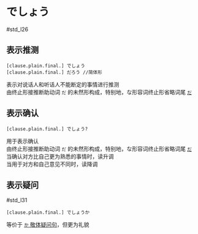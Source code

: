 # でしょう

 #std_l26  

## 表示推测  
```nihongo
[clause.plain.final.] でしょう  
[clause.plain.final.] だろう //简体形  
```

表示对说话人和听话人不能断定的事情进行推测  
由终止形接推断助动词 `だ` 的未然形构成，特别地，な形容词终止形省略词尾 [`だ`](だ.md)  

## 表示确认

```nihongo
[clause.plain.final.] でしょう?  
```

用于表示确认  
由终止形接推断助动词 `だ` 的未然形构成，特别地，な形容词终止形省略词尾 [`だ`](だ.md)  
当确认对方比自己更为熟悉的事情时，读升调  
当用于对方和自己意见不同时，读降调  

## 表示疑问

 #std_l31  

```nihongo
[clause.plain.final.] でしょうか  
```

等价于 [`か` 敬体疑问句](../4.particle/か.md#终助词表示敬体疑问句)，但更为礼貌  
